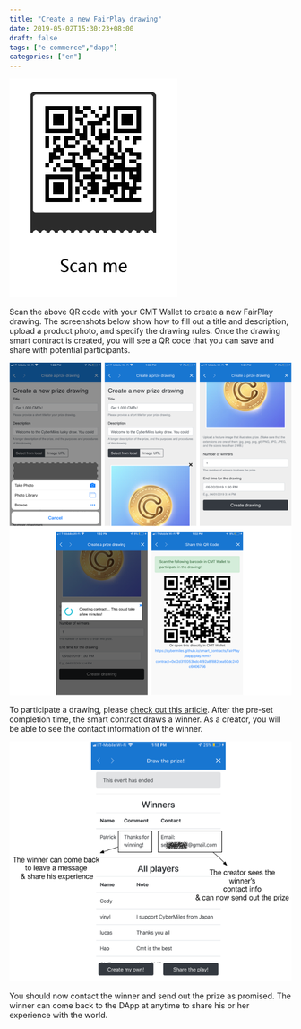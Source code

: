 ```yaml
---
title: "Create a new FairPlay drawing"
date: 2019-05-02T15:30:23+08:00
draft: false
tags: ["e-commerce","dapp"] 
categories: ["en"] 
---
```


![](/images/20190502-fairplay-03.png)

Scan the above QR code with your CMT Wallet to create a new FairPlay drawing. The screenshots below show how to fill out a title and description, upload a product photo, and specify the drawing rules. Once the drawing smart contract is created, you will see a QR code that you can save and share with potential participants.

![](/images/20190502-fairplay-04.png)

To participate a drawing, please [check out this article](/post/20190502-fairplay-player-en/). After the pre-set completion time, the smart contract draws a winner. As a creator, you will be able to see the contact information of the winner.

![](/images/20190502-fairplay-05.png) 

You should now contact the winner and send out the prize as promised. The winner can come back to the DApp at anytime to share his or her experience with the world.

